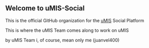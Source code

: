 ## Welcome to uMIS-Social
This is the official GitHub organization for the [uMIS](https://umis.juanvel400.xyz) Social Platform

This is where the uMIS Team comes along to work on uMIS

by uMIS Team i, of course, mean only me (juanvel400)
